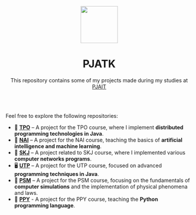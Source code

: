 <div align="center">

<img src="https://encrypted-tbn0.gstatic.com/images?q=tbn:ANd9GcRwe93aIWFlx8Yd4u01hO173tsxUejxVErmkg&s" width="100">

# PJATK

This repository contains some of my projects made during my studies at [PJAIT](https://pja.edu.pl/) 

</div>
<br><br>

Feel free to explore the following repositories:

- 📡 [**TPO**](https://github.com/alessandra3747/TPO) – A project for the TPO course, where I implement **distributed programming technologies in Java**.
- 🧠 [**NAI**](https://github.com/alessandra3747/NAI) – A project for the NAI course, teaching the basics of **artificial intelligence and machine learning**.
- 📲 [**SKJ**](https://github.com/alessandra3747/SKJ) – A project related to SKJ course, where I implemented various **computer networks programs**.
- 🖥️ [**UTP**](https://github.com/alessandra3747/UTP) – A project for the UTP course, focused on advanced **programming techniques in Java**.
- 🤖 [**PSM**](https://github.com/alessandra3747/PSM) – A project for the PSM course, focusing on the fundamentals of **computer simulations** and the implementation of physical phenomena and laws.
- 🐍 [**PPY**](https://github.com/alessandra3747/PPY) - A project for the PPY course, teaching the **Python programming language**.
